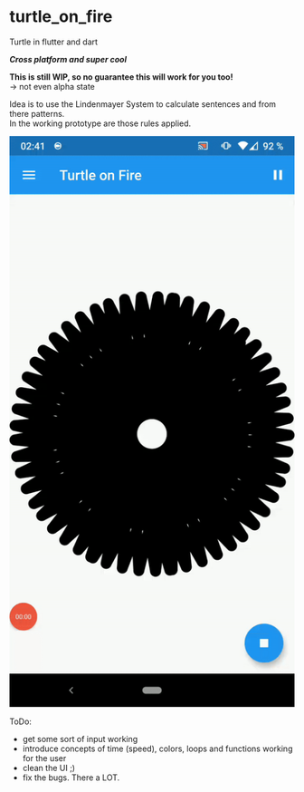 # turtle_on_fire

Turtle in flutter and dart

**_Cross platform and super cool_**

__This is still WIP, so no guarantee this will work for you too!__  
-> not even alpha state

Idea is to use the Lindenmayer System to calculate sentences and from there patterns.  
In the working prototype are those rules applied.

![](https://github.com/WeirdCircumstances/turtle_on_fire/blob/master/turtle_on_fire.gif)

ToDo:

- get some sort of input working
- introduce concepts of time (speed), colors, loops and functions working for the user
- clean the UI ;)
- fix the bugs. There a LOT.
